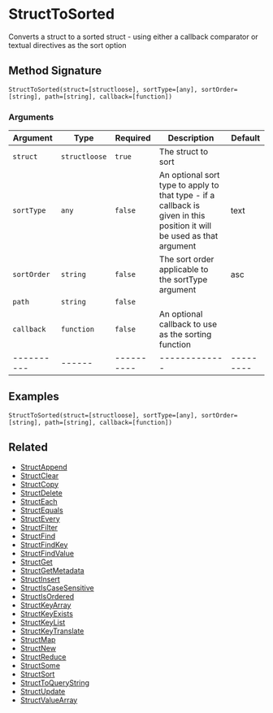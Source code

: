 # StructToSorted

Converts a struct to a sorted struct - using either a callback comparator or textual directives as the sort option

## Method Signature

```
StructToSorted(struct=[structloose], sortType=[any], sortOrder=[string], path=[string], callback=[function])
```

### Arguments

| Argument    | Type          | Required   | Description                                                                                                            | Default   |
| ----------- | ------------- | ---------- | ---------------------------------------------------------------------------------------------------------------------- | --------- |
| `struct`    | `structloose` | `true`     | The struct to sort                                                                                                     |           |
| `sortType`  | `any`         | `false`    | An optional sort type to apply to that type - if a callback is given in this position it will be used as that argument | text      |
| `sortOrder` | `string`      | `false`    | The sort order applicable to the sortType argument                                                                     | asc       |
| `path`      | `string`      | `false`    |                                                                                                                        |           |
| `callback`  | `function`    | `false`    | An optional callback to use as the sorting function                                                                    |           |
| ----------  | ------        | ---------- | -------------                                                                                                          | --------- |

## Examples

```
StructToSorted(struct=[structloose], sortType=[any], sortOrder=[string], path=[string], callback=[function])
```

## Related

* [StructAppend](structappend.md)
* [StructClear](structclear.md)
* [StructCopy](structcopy.md)
* [StructDelete](structdelete.md)
* [StructEach](structeach.md)
* [StructEquals](structequals.md)
* [StructEvery](structevery.md)
* [StructFilter](structfilter.md)
* [StructFind](structfind.md)
* [StructFindKey](structfindkey.md)
* [StructFindValue](structfindvalue.md)
* [StructGet](structget.md)
* [StructGetMetadata](structgetmetadata.md)
* [StructInsert](structinsert.md)
* [StructIsCaseSensitive](structiscasesensitive.md)
* [StructIsOrdered](structisordered.md)
* [StructKeyArray](structkeyarray.md)
* [StructKeyExists](structkeyexists.md)
* [StructKeyList](structkeylist.md)
* [StructKeyTranslate](structkeytranslate.md)
* [StructMap](structmap.md)
* [StructNew](structnew.md)
* [StructReduce](structreduce.md)
* [StructSome](structsome.md)
* [StructSort](structsort.md)
* [StructToQueryString](structtoquerystring.md)
* [StructUpdate](structupdate.md)
* [StructValueArray](structvaluearray.md)
